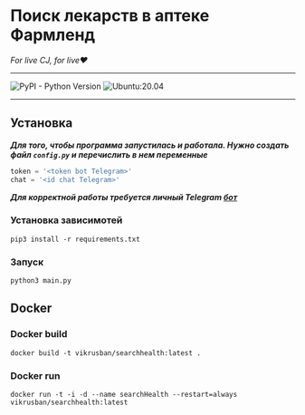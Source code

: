 Поиск лекарств в аптеке Фармленд
================================
*For live CJ, for live❤️*
-- --
![PyPI - Python Version](https://img.shields.io/badge/python-%3D%3E3.8-green) ![Ubuntu:20.04](https://img.shields.io/badge/test-Ubuntu%3A20.04-orange)
-- --
## Установка

***Для того, чтобы программа запустилась и работала. Нужно создать файл `config.py` и перечислить в нем переменные***

```python
token = '<token bot Telegram>'
chat = '<id chat Telegram>'
```
***Для корректной работы требуется личный Telegram [бот](https://core.telegram.org/bots)***

### Установка зависимотей

`pip3 install -r requirements.txt`

### Запуск

`python3 main.py`

## Docker

### Docker build

`docker build -t vikrusban/searchhealth:latest .`

### Docker run 

`docker run -t -i -d --name searchHealth --restart=always vikrusban/searchhealth:latest`
